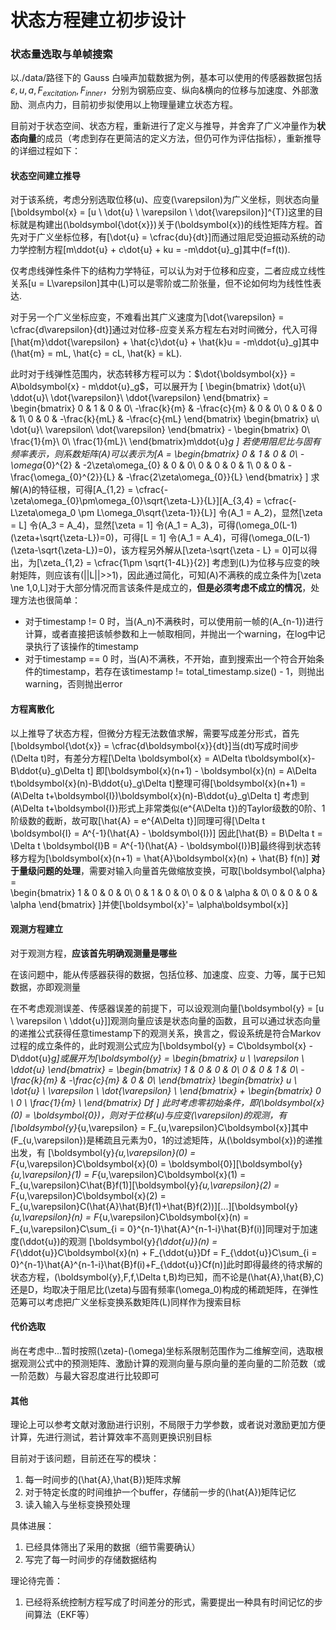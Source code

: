 # 状态方程建立初步设计

### 状态量选取与单帧搜索

以./data/路径下的 Gauss 白噪声加载数据为例，基本可以使用的传感器数据包括$\varepsilon, u, a, F_{excitation}, F_{inner}$，分别为钢筋应变、纵向&横向的位移与加速度、外部激励、测点内力，目前初步拟使用以上物理量建立状态方程。

目前对于状态空间、状态方程，重新进行了定义与推导，并舍弃了广义冲量作为**状态向量**的成员（考虑到存在更简洁的定义方法，但仍可作为评估指标），重新推导的详细过程如下：

#### 状态空间建立推导

对于该系统，考虑分别选取位移\(u\)、应变\(\varepsilon\)为广义坐标，则状态向量\[\boldsymbol{x} = [u \ \dot{u} \ \varepsilon \ \dot{\varepsilon}]^{T}\]这里的目标就是构建出\(\boldsymbol{\dot{x}}\)关于\(\boldsymbol{x}\)的线性矩阵方程。首先对于广义坐标位移，有\[\dot{u} = \cfrac{du}{dt}\]而通过阻尼受迫振动系统的动力学控制方程\[m\ddot{u} + c\dot{u} + ku = -m\ddot{u}_g\]其中\(f=f(t)\).

仅考虑线弹性条件下的结构力学特征，可以认为对于位移和应变，二者应成立线性关系\[u = L\varepsilon\]其中\(L\)可以是零阶或二阶张量，但不论如何均为线性性表达.

对于另一个广义坐标应变，不难看出其广义速度为\[\dot{\varepsilon} = \cfrac{d\varepsilon}{dt}\]通过对位移-应变关系方程左右对时间微分，代入可得\[\hat{m}\ddot{\varepsilon} + \hat{c}\dot{u} + \hat{k}u = -m\ddot{u}_g\]其中\(\hat{m} = mL, \hat{c} = cL, \hat{k} = kL\).

此时对于线弹性范围内，状态转移方程可以为：$\dot{\boldsymbol{x}} = A\boldsymbol{x} - m\ddot{u}_g$，可以展开为
  \[
  \begin{bmatrix}
  \dot{u}\\
  \ddot{u}\\
  \dot{\varepsilon}\\
  \ddot{\varepsilon}
  \end{bmatrix} =
  \begin{bmatrix}
  0 & 1 & 0 & 0\\
  -\frac{k}{m} & -\frac{c}{m} & 0 & 0\\
  0 & 0 & 0 & 1\\
  0 & 0 & -\frac{k}{mL} & -\frac{c}{mL}
  \end{bmatrix}
  \begin{bmatrix}
  u\\
  \dot{u}\\
  \varepsilon\\
  \dot{\varepsilon}
  \end{bmatrix} -
  \begin{bmatrix}
  0\\
  \frac{1}{m}\\
  0\\
  \frac{1}{mL}\\
  \end{bmatrix}m\ddot{u}_g
  \]
若使用阻尼比与固有频率表示，则系数矩阵\(A\)可以表示为\[A = 
  \begin{bmatrix}
  0 & 1 & 0 & 0\\
  -\omega_{0}^{2} & -2\zeta\omega_{0} & 0 & 0\\
  0 & 0 & 0 & 1\\
  0 & 0 & -\frac{\omega_{0}^{2}}{L} & -\frac{2\zeta\omega_{0}}{L}
  \end{bmatrix} \]
求解\(A\)的特征根，可得\[A_{1,2} = \cfrac{-\zeta\omega_{0}\pm\omega_{0}\sqrt{\zeta-L}}{L}\]\[A_{3,4} = \cfrac{-L\zeta\omega_0 \pm L\omega_0\sqrt{\zeta-1}}{L}\]
令\(A_1 = A_2\)，显然\[\zeta = L\]
令\(A_3 = A_4\)，显然\[\zeta = 1\]
令\(A_1 = A_3\)，可得\(\omega_0(L-1)(\zeta+\sqrt{\zeta-L})=0\)，可得\[L = 1\]
令\(A_1 = A_4\)，可得\(\omega_0(L-1)(\zeta-\sqrt{\zeta-L})=0\)，该方程另外解从\[\zeta-\sqrt{\zeta - L} = 0\]可以得出，为\[\zeta_{1,2} = \cfrac{1\pm \sqrt{1-4L}}{2}\]
考虑到\(L\)为位移与应变的映射矩阵，则应该有\(||L||>>1\)，因此通过简化，可知\(A\)不满秩的成立条件为\[\zeta \ne 1,0,L\]对于大部分情况而言该条件是成立的，**但是必须考虑不成立的情况**，处理方法也很简单：
- 对于timestamp != 0 时，当\(A_n\)不满秩时，可以使用前一帧的\(A_{n-1}\)进行计算，或者直接把该帧参数和上一帧取相同，并抛出一个warning，在log中记录执行了该操作的timestamp
- 对于timestamp == 0 时，当\(A\)不满秩，不开始，直到搜索出一个符合开始条件的timestamp，若存在该timestamp != total_timestamp.size() - 1，则抛出warning，否则抛出error

#### 方程离散化

以上推导了状态方程，但微分方程无法数值求解，需要写成差分形式，首先\[\boldsymbol{\dot{x}} = \cfrac{d\boldsymbol{x}}{dt}\]当\(dt\)写成时间步\(\Delta t\)时，有差分方程\[\Delta \boldsymbol{x} = A\Delta t\boldsymbol{x}-B\ddot{u}_g\Delta t\]
即\[\boldsymbol{x}(n+1) - \boldsymbol{x}(n) = A\Delta t\boldsymbol{x}(n)-B\ddot{u}_g\Delta t\]整理可得\[\boldsymbol{x}(n+1) = (A\Delta t+\boldsymbol{I})\boldsymbol{x}(n)-B\ddot{u}_g\Delta t\]
考虑到\(A\Delta t+\boldsymbol{I}\)形式上非常类似\(e^{A\Delta t}\)的Taylor级数的0阶、1阶级数的截断，故可取\[\hat{A} = e^{A\Delta t}\]同理可得\[\Delta t \boldsymbol{I} = A^{-1}(\hat{A} - \boldsymbol{I})\]
因此\[\hat{B} = B\Delta t = \Delta t \boldsymbol{I}B =  A^{-1}(\hat{A} - \boldsymbol{I})B\]最终得到状态转移方程为\[\boldsymbol{x}(n+1) = \hat{A}\boldsymbol{x}(n) + \hat{B} f(n)\]
**对于量级问题的处理**，需要对输入向量首先做缩放变换，可取\[\boldsymbol{\alpha} =  
  \begin{bmatrix}
  1 & 0 & 0 & 0\\
  0 & 1 & 0 & 0\\
  0 & 0 & \alpha & 0\\
  0 & 0 & 0 & \alpha
  \end{bmatrix} \]并使\[\boldsymbol{x}'= \alpha\boldsymbol{x}\]
#### 观测方程建立
对于观测方程，**应该首先明确观测量是哪些**

在该问题中，能从传感器获得的数据，包括位移、加速度、应变、力等，属于已知数据，亦即观测量

在不考虑观测误差、传感器误差的前提下，可以设观测向量\[\boldsymbol{y} = [u \ \varepsilon \ \ddot{u}]\]观测向量应该是状态向量的函数，且可以通过状态向量的递推公式获得任意timestamp下的观测关系，换言之，假设系统是符合Markov过程的成立条件的，此时观测公式应为\[\boldsymbol{y} = C\boldsymbol{x} - D\ddot{u}_g\]或展开为\[\boldsymbol{y} = 
  \begin{bmatrix}
  u \\
  \varepsilon \\
  \ddot{u}
  \end{bmatrix} =
  \begin{bmatrix}
  1 & 0 & 0 & 0\\
  0 & 0 & 1 & 0\\
  -\frac{k}{m} & -\frac{c}{m} & 0 & 0\\
  \end{bmatrix}
  \begin{bmatrix}
  u \\
  \dot{u} \\
  \varepsilon \\
  \dot{\varepsilon} \\
  \end{bmatrix} +
  \begin{bmatrix}
  0 \\
  0 \\
  \frac{1}{m} \\
  \end{bmatrix} Df
  \]
  此时考虑零初始条件，即\(\boldsymbol{x}(0) = \boldsymbol{0}\)，则对于位移\(u\)与应变\(\varepsilon\)的观测，有\[\boldsymbol{y}_{u,\varepsilon} = F_{u,\varepsilon}C\boldsymbol{x}\]其中\(F_{u,\varepsilon}\)是稀疏且元素为0，1的过滤矩阵，从\(\boldsymbol{x}\)的递推出发，有
  \[\boldsymbol{y}_{u,\varepsilon}(0) = F_{u,\varepsilon}C\boldsymbol{x}(0) = \boldsymbol{0}\]\[\boldsymbol{y}_{u,\varepsilon}(1) = F_{u,\varepsilon}C\boldsymbol{x}(1) = F_{u,\varepsilon}C\hat{B}f(1)\]\[\boldsymbol{y}_{u,\varepsilon}(2) = F_{u,\varepsilon}C\boldsymbol{x}(2) = F_{u,\varepsilon}C(\hat{A}\hat{B}f(1)+\hat{B}f(2))\]\[...\]\[\boldsymbol{y}_{u,\varepsilon}(n) = F_{u,\varepsilon}C\boldsymbol{x}(n) = F_{u,\varepsilon}C\sum_{i = 0}^{n-1}\hat{A}^{n-1-i}\hat{B}f(i)\]同理对于加速度\(\ddot{u}\)的观测
  \[\boldsymbol{y}_{\ddot{u}}(n) = F_{\ddot{u}}C\boldsymbol{x}(n) + F_{\ddot{u}}Df = F_{\ddot{u}}C\sum_{i = 0}^{n-1}\hat{A}^{n-1-i}\hat{B}f(i)+F_{\ddot{u}}Cf(n)\]此时即得最终的待求解的状态方程，\(\boldsymbol{y},F,f,\Delta t,B\)均已知，而不论是\(\hat{A},\hat{B},C\)还是D，均取决于阻尼比\(\zeta\)与固有频率\(\omega_0\)构成的稀疏矩阵，在弹性范筹可以考虑把广义坐标变换系数矩阵\(L\)同样作为搜索目标
  #### 代价选取
  尚在考虑中...暂时按照\(\zeta\)-\(\omega\)坐标系限制范围作为二维解空间，选取根据观测公式中的预测矩阵、激励计算的观测向量与原向量的差向量的二阶范数（或一阶范数）与最大容忍度进行比较即可
  
  #### 其他
  理论上可以参考文献对激励进行识别，不局限于力学参数，或者说对激励更加方便计算，先进行测试，若计算效率不高则更换识别目标

  目前对于该问题，目前还在写的模块：

  1. 每一时间步的\(\hat{A},\hat{B}\)矩阵求解
  2. 对于特定长度的时间维护一个buffer，存储前一步的\(\hat{A}\)矩阵记忆
  3. 读入输入与坐标变换预处理

  具体进展：
  
  1. 已经具体筛出了采用的数据（细节需要确认）
  2. 写完了每一时间步的存储数据结构

  理论待完善：

  1. 已经将系统控制方程写成了时间差分的形式，需要提出一种具有时间记忆的步间算法（EKF等）